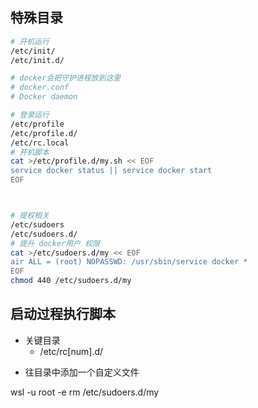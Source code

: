 ## 特殊目录

```bash
# 开机运行
/etc/init/
/etc/init.d/

# docker会把守护进程放到这里
# docker.conf
# Docker daemon

# 登录运行
/etc/profile
/etc/profile.d/
/etc/rc.local
# 开机脚本
cat >/etc/profile.d/my.sh << EOF
service docker status || service docker start
EOF



# 提权相关
/etc/sudoers
/etc/sudoers.d/
# 提升 docker用户 权限
cat >/etc/sudoers.d/my << EOF
air ALL = (root) NOPASSWD: /usr/sbin/service docker *
EOF
chmod 440 /etc/sudoers.d/my


```

## 启动过程执行脚本

- 关键目录
  - /etc/rc[num].d/

* 往目录中添加一个自定义文件

wsl -u root -e rm /etc/sudoers.d/my
